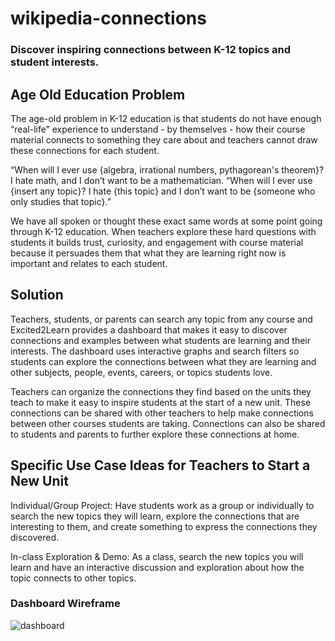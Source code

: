 # wikipedia-connections

### Discover inspiring connections between K-12 topics and student interests.
## Age Old Education Problem
The age-old problem in K-12 education is that students do not have enough “real-life” experience to understand - by themselves - how their course material connects to something they care about and teachers cannot draw these connections for each student.

“When will I ever use {algebra, irrational numbers, pythagorean's theorem}?  I hate math, and I don’t want to be a mathematician.  “When will I ever use {insert any topic}? I hate {this topic} and I don’t want to be {someone who only studies that topic}.”

We have all spoken or thought these exact same words at some point going through K-12 education.  When teachers explore these hard questions with students it builds trust, curiosity, and engagement with course material because it persuades them that what they are learning right now is important and relates to each student.
## Solution
Teachers, students, or parents can search any topic from any course and Excited2Learn provides a dashboard that makes it easy to discover connections and examples between what students are learning and their interests.  The dashboard uses interactive graphs and search filters so students can explore the connections between what they are learning and other subjects, people, events, careers, or topics students love.

Teachers can organize the connections they find based on the units they teach to make it easy to inspire students at the start of a new unit.  These connections can be shared with other teachers to help make connections between other courses students are taking.  Connections can also be shared to students and parents to further explore these connections at home.

## Specific Use Case Ideas for Teachers to Start a New Unit
Individual/Group Project: Have students work as a group or individually to search the new topics they will learn, explore the connections that are interesting to them, and create something to express the connections they discovered.

In-class Exploration & Demo: As a class, search the new topics you will learn and have an interactive discussion and exploration about how the topic connects to other topics.

### Dashboard Wireframe

![dashboard](https://user-images.githubusercontent.com/59024810/222757596-80b81929-b652-41ee-9c6c-aade02fc151f.png)

